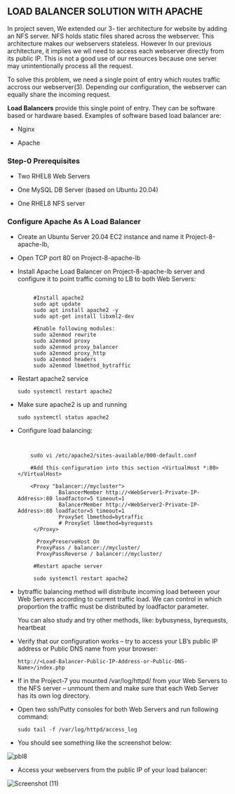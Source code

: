 ## LOAD BALANCER SOLUTION WITH APACHE

In project seven, We extended our 3- tier architecture for website by adding an NFS server. NFS holds static files shared across the webserver. This architecture makes our webservers stateless. However In our previous architecture, it implies we wll need to access each webserver directly from its public IP. This is not a good use of our resources because one server may unintentionally process all the request. 

To solve this problem, we need a single point of entry which routes traffic accross our webserver(3). Depending our configuration, the webserver can equally share the incoming request.

**Load Balancers** provide this single point of entry. They can be software based or hardware based. Examples of software based load balancer are:

- Nginx

- Apache


### Step-0 Prerequisites
- Two RHEL8 Web Servers

- One MySQL DB Server (based on Ubuntu 20.04)

- One RHEL8 NFS server


### Configure Apache As A Load Balancer

- Create an Ubuntu Server 20.04 EC2 instance and name it Project-8-apache-lb,

- Open TCP port 80 on Project-8-apache-lb

- Install Apache Load Balancer on Project-8-apache-lb server and configure it to point traffic coming to LB to both Web Servers:


  ```
    
       #Install apache2
       sudo apt update
       sudo apt install apache2 -y
       sudo apt-get install libxml2-dev

       #Enable following modules:
       sudo a2enmod rewrite
       sudo a2enmod proxy
       sudo a2enmod proxy_balancer
       sudo a2enmod proxy_http
       sudo a2enmod headers
       sudo a2enmod lbmethod_bytraffic
  ```
  
- Restart apache2 service

  `sudo systemctl restart apache2`
  
- Make sure apache2 is up and running


  `sudo systemctl status apache2`
  
- Configure load balancing:


  ```
  
  
      sudo vi /etc/apache2/sites-available/000-default.conf

      #Add this configuration into this section <VirtualHost *:80>  </VirtualHost>

      <Proxy "balancer://mycluster">
               BalancerMember http://<WebServer1-Private-IP-Address>:80 loadfactor=5 timeout=1
               BalancerMember http://<WebServer2-Private-IP-Address>:80 loadfactor=5 timeout=1
               ProxySet lbmethod=bytraffic
               # ProxySet lbmethod=byrequests
       </Proxy>

        ProxyPreserveHost On
        ProxyPass / balancer://mycluster/
        ProxyPassReverse / balancer://mycluster/

       #Restart apache server

       sudo systemctl restart apache2
  ```
  
- bytraffic balancing method will distribute incoming load between your Web Servers according to current traffic load. We can control in which proportion the traffic     must be distributed by loadfactor parameter.

  You can also study and try other methods, like: bybusyness, byrequests, heartbeat
  
  
- Verify that our configuration works – try to access your LB’s public IP address or Public DNS name from your browser:


  `http://<Load-Balancer-Public-IP-Address-or-Public-DNS-Name>/index.php`
  
- If in the Project-7 you mounted /var/log/httpd/ from your Web Servers to the NFS server – unmount them and make sure that each Web Server has its own log directory.


- Open two ssh/Putty consoles for both Web Servers and run following command:

  `sudo tail -f /var/log/httpd/access_log`

- You should see something like the screenshot below:

  
 ![pbl8](https://user-images.githubusercontent.com/52359007/165973367-d4164c5c-76f5-49cd-a7c3-853c82eea2b3.PNG)
 
 
- Access your webservers from the public IP of your load balancer:


  
  
  
  
 ![Screenshot (11)](https://user-images.githubusercontent.com/52359007/165973764-82ab202e-bb66-4094-83a9-b8bef5a328f8.png)  
